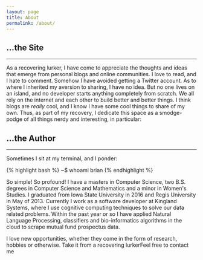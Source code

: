 ```yaml
---
layout: page
title: About
permalink: /about/
---
```


## ...the Site
---

As a recovering lurker, I have come to appreciate the thoughts and ideas that emerge from personal blogs and online communities. I love to read, and I hate to comment. Somehow I have avoided getting a Twitter account. As to where I inherited my aversion to sharing, I have no idea. But no one lives on an island, and no developer starts anything completely from scratch. We all rely on the internet and each other to build better and better things. I think blogs are *really* cool, and I know I have some cool things to share of my own. Thus, as part of my recovery, I dedicate this space as a smodge-podge of all things nerdy and interesting, in particular:



## ...the Author
---

Sometimes I sit at my terminal, and I ponder:

{% highlight bash %}
~$ whoami
brian
{% endhighlight %}

So simple! So profound! I have a masters in Computer Science, two B.S. degrees in Computer Science and Mathematics and a minor in Women's Studies. I graduated from Iowa State University in 2016 and Regis University in May of 2013. Currently I work as a software developer at Kingland Systems, where I use cognitive computing techniques to solve our data related problems. Within the past year or so I have applied Natural Language Processing, classifiers and bio-informatics algorithms in the cloud to scrape mutual fund prospectus data. 

I love new opportunities, whether they come in the form of research, hobbies or otherwise. Take it from a recovering lurkerFeel free to contact me 
